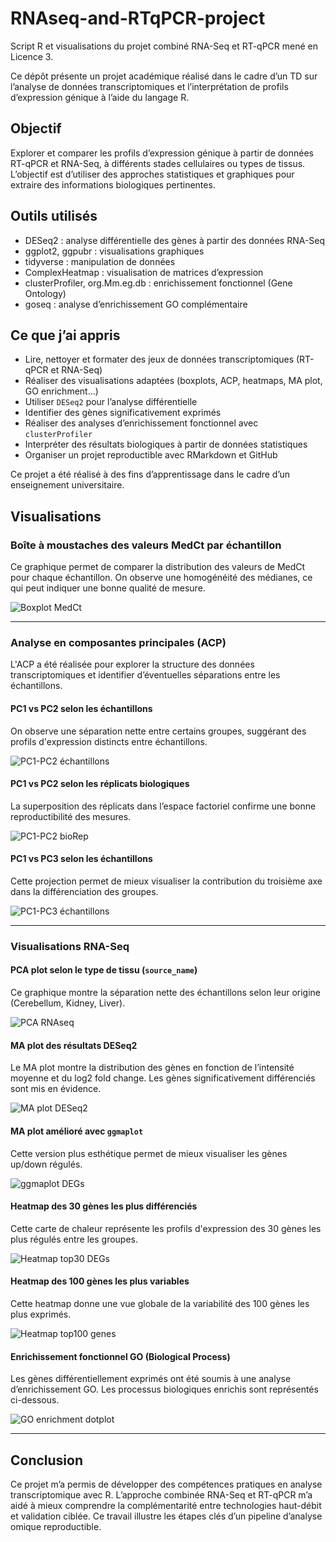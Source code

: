 # RNAseq-and-RTqPCR-project

Script R et visualisations du projet combiné RNA-Seq et RT-qPCR mené en Licence 3.

Ce dépôt présente un projet académique réalisé dans le cadre d’un TD sur l’analyse de données transcriptomiques et l’interprétation de profils d’expression génique à l’aide du langage R.

##  Objectif

Explorer et comparer les profils d’expression génique à partir de données RT-qPCR et RNA-Seq, à différents stades cellulaires ou types de tissus. L’objectif est d’utiliser des approches statistiques et graphiques pour extraire des informations biologiques pertinentes.

##  Outils utilisés

- DESeq2 : analyse différentielle des gènes à partir des données RNA-Seq
- ggplot2, ggpubr : visualisations graphiques
- tidyverse : manipulation de données
- ComplexHeatmap : visualisation de matrices d’expression
- clusterProfiler, org.Mm.eg.db : enrichissement fonctionnel (Gene Ontology)
- goseq : analyse d’enrichissement GO complémentaire

##  Ce que j’ai appris

- Lire, nettoyer et formater des jeux de données transcriptomiques (RT-qPCR et RNA-Seq)
- Réaliser des visualisations adaptées (boxplots, ACP, heatmaps, MA plot, GO enrichment…)
- Utiliser `DESeq2` pour l’analyse différentielle
- Identifier des gènes significativement exprimés
- Réaliser des analyses d’enrichissement fonctionnel avec `clusterProfiler`
- Interpréter des résultats biologiques à partir de données statistiques
- Organiser un projet reproductible avec RMarkdown et GitHub


Ce projet a été réalisé à des fins d’apprentissage dans le cadre d’un enseignement universitaire. 



##  Visualisations

###  Boîte à moustaches des valeurs MedCt par échantillon

Ce graphique permet de comparer la distribution des valeurs de MedCt pour chaque échantillon. On observe une homogénéité des médianes, ce qui peut indiquer une bonne qualité de mesure.

![Boxplot MedCt](boxplot_medct_gdm.png)


---

###  Analyse en composantes principales (ACP)

L'ACP a été réalisée pour explorer la structure des données transcriptomiques et identifier d’éventuelles séparations entre les échantillons.

#### PC1 vs PC2 selon les échantillons  
On observe une séparation nette entre certains groupes, suggérant des profils d'expression distincts entre échantillons.

![PC1-PC2 échantillons](PCA_PC1_PC2_par_echantillon.png)

#### PC1 vs PC2 selon les réplicats biologiques  
La superposition des réplicats dans l’espace factoriel confirme une bonne reproductibilité des mesures.

![PC1-PC2 bioRep](PCA_PC1_PC2_par_bioRep.png)

#### PC1 vs PC3 selon les échantillons  
Cette projection permet de mieux visualiser la contribution du troisième axe dans la différenciation des groupes.

![PC1-PC3 échantillons](PCA_PC1_PC3_par_echantillon.png)

---

###  Visualisations RNA-Seq

####  PCA plot selon le type de tissu (`source_name`)

Ce graphique montre la séparation nette des échantillons selon leur origine (Cerebellum, Kidney, Liver).

![PCA RNAseq](PCA_Plot_source_name.png)

####  MA plot des résultats DESeq2

Le MA plot montre la distribution des gènes en fonction de l’intensité moyenne et du log2 fold change. Les gènes significativement différenciés sont mis en évidence.

![MA plot DESeq2](MA_plot_res.png)

####  MA plot amélioré avec `ggmaplot`

Cette version plus esthétique permet de mieux visualiser les gènes up/down régulés.

![ggmaplot DEGs](MA_plot_ggmaplot_DEGs_Liver_vs_Cerebellum.png)

####  Heatmap des 30 gènes les plus différenciés

Cette carte de chaleur représente les profils d'expression des 30 gènes les plus régulés entre les groupes.

![Heatmap top30 DEGs](heatmap_top30_DEGs.png)

####  Heatmap des 100 gènes les plus variables

Cette heatmap donne une vue globale de la variabilité des 100 gènes les plus exprimés.

![Heatmap top100 genes](heatmap_top100_genes.png)

####  Enrichissement fonctionnel GO (Biological Process)

Les gènes différentiellement exprimés ont été soumis à une analyse d’enrichissement GO. Les processus biologiques enrichis sont représentés ci-dessous.

![GO enrichment dotplot](GO_Enrichment_dotplot.png)

---

##  Conclusion

Ce projet m’a permis de développer des compétences pratiques en analyse transcriptomique avec R. L’approche combinée RNA-Seq et RT-qPCR m’a aidé à mieux comprendre la complémentarité entre technologies haut-débit et validation ciblée. Ce travail illustre les étapes clés d’un pipeline d’analyse omique reproductible.

